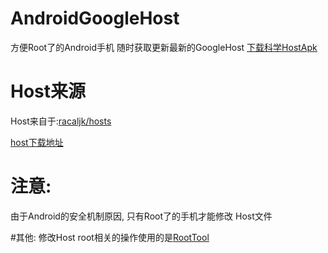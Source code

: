 # AndroidGoogleHost
方便Root了的Android手机 随时获取更新最新的GoogleHost
[下载科学HostApk](https://github.com/crianzy/AndroidGoogleHost/raw/master/%E7%A7%91%E5%AD%A6Host.apk)

# Host来源
Host来自于:[racaljk/hosts](https://github.com/racaljk/hosts)

[host下载地址](https://coding.net/u/scaffrey/p/hosts/git/raw/master/hosts)


# 注意:
由于Android的安全机制原因, 只有Root了的手机才能修改 Host文件

#其他:
修改Host root相关的操作使用的是[RootTool](https://github.com/Stericson/RootTools)



